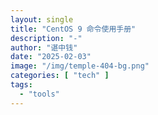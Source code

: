 ```yaml
---
layout: single
title: "CentOS 9 命令使用手册"
description: "-"
author: "谌中钱"
date: "2025-02-03"
image: "/img/temple-404-bg.png"
categories: [ "tech" ]
tags:
  - "tools"
---
```


<br />
<br />

<!-- @import "[TOC]" {cmd="toc" depthFrom=1 depthTo=6} -->

<!-- code_chunk_output -->



<!-- /code_chunk_output -->
